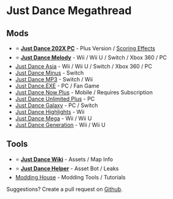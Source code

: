 # Just Dance Megathread

## Mods

* ⭐ **[Just Dance 202X PC](https://discord.gg/nqAjYsgxUM)** - Plus Version / [Scoring Effects](https://discord.gg/7aycwaGVph)
* ⭐ **[Just Dance Melody](https://discord.gg/mitchy)** - Wii / Wii U / Switch / Xbox 360 / PC
* [Just Dance Asia](https://discord.gg/mitchy) - Wii / Wii U / Switch / Xbox 360 / PC
* [Just Dance Minus](https://discord.gg/GQHcQFGNt9) - Switch
* [Just Dance MP3](https://discord.gg/q8um6WzT5t) - Switch / Wii
* [Just Dance.EXE](https://discord.gg/2bTTNgtRBg) - PC / Fan Game
* [Just Dance Now Plus](https://discord.gg/just-dance-now-plus-924976774285254727) - Mobile / Requires Subscription
* [Just Dance Unlimited Plus](https://discord.gg/jd-unlimited-plus-838820235003822120) - PC
* [Just Dance Galaxy](https://discord.gg/cPgm26hgrj) - PC / Switch
* [Just Dance Highlights](https://discord.gg/dD9gAKCpx2) - Wii
* [Just Dance Mega](https://discord.gg/c7nzFdvUS2) - Wii / Wii U
* [Just Dance Generation](https://discord.gg/c7nzFdvUS2) - Wii / Wii U

## Tools

* ⭐ **[Just Dance Wiki](https://justdance.fandom.com/wiki/Home)** - Assets / Map Info
* ⭐ **[Just Dance Helper](https://discord.gg/just-dance-helper-jdh-800263354924531762)** - Asset Bot / Leaks
* [Modding House](https://discord.gg/aBwTFZSDFd) - Modding Tools / Tutorials

Suggestions? Create a pull request on [Github](https://github.com/Numerosityy/jdmegathread).
